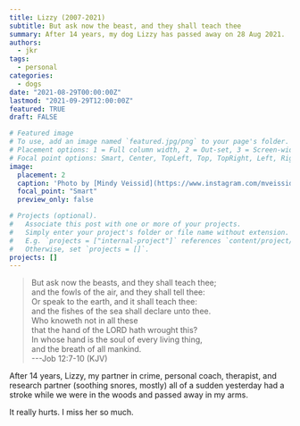 ```yaml
---
title: Lizzy (2007-2021)
subtitle: But ask now the beast, and they shall teach thee
summary: After 14 years, my dog Lizzy has passed away on 28 Aug 2021.
authors:
  - jkr
tags:
  - personal
categories:
  - dogs
date: "2021-08-29T00:00:00Z"
lastmod: "2021-09-29T12:00:00Z"
featured: TRUE
draft: FALSE

# Featured image
# To use, add an image named `featured.jpg/png` to your page's folder.
# Placement options: 1 = Full column width, 2 = Out-set, 3 = Screen-width
# Focal point options: Smart, Center, TopLeft, Top, TopRight, Left, Right, BottomLeft, Bottom, BottomRight
image:
  placement: 2
  caption: 'Photo by [Mindy Veissid](https://www.instagram.com/mveissid/?hl=en)'
  focal_point: "Smart"
  preview_only: false

# Projects (optional).
#   Associate this post with one or more of your projects.
#   Simply enter your project's folder or file name without extension.
#   E.g. `projects = ["internal-project"]` references `content/project/deep-learning/index.md`.
#   Otherwise, set `projects = []`.
projects: []
---
```



> But ask now the beasts, and they shall teach thee;    
and the fowls of the air, and they shall tell thee:    
Or speak to the earth, and it shall teach thee:    
and the fishes of the sea shall declare unto thee.    
Who knoweth not in all these    
that the hand of the LORD hath wrought this?    
In whose hand is the soul of every living thing,    
and the breath of all mankind.    
         ---Job 12:7-10 (KJV)

After 14 years, Lizzy, my partner in crime, personal coach, therapist, and research partner (soothing snores, mostly) all of a sudden yesterday had a stroke while we were in the woods and passed away in my arms.

It really hurts. I miss her so much.
